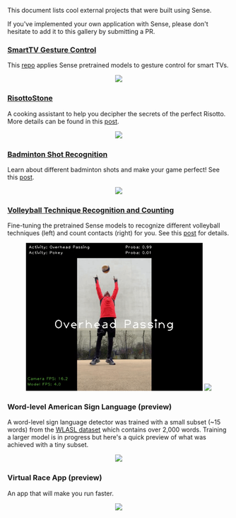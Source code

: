 This document lists cool external projects that were built using Sense.

If you've implemented your own application with Sense, please don't hesitate to add it to this gallery by submitting a 
PR.


### [SmartTV Gesture Control](https://github.com/guillaumebrg/sense-for-smartTVs)

This [repo](https://github.com/guillaumebrg/sense-for-smartTVs) applies Sense pretrained models to gesture control for smart TVs.

<p align="center">
    <img src="https://raw.githubusercontent.com/guillaumebrg/sense-for-smartTVs/master/resources/smarttv_gesture_control/video_test.gif" width="400px">
</p>


### [RisottoStone](https://github.com/sunny-panchal/sense)

A cooking assistant to help you decipher the secrets of the perfect Risotto. 
More details can be found 
in this [post](https://sunnypanchal.ca/project/risotto-stone/).

<p align="center">
    <img src="https://raw.githubusercontent.com/sunny-panchal/sense/master/docs/gifs/keep_stirring_1.gif" width="400px">
</p>


### [Badminton Shot Recognition](https://github.com/YasheshSavani/sense)

Learn about different badminton shots and make your game perfect!
See this [post](https://yasheshsavani.github.io/sense/templates/badminton_shot_recognition.html).

<p align="center">
    <img src="https://raw.githubusercontent.com/YasheshSavani/sense/gh-pages/assets/badminton_shots/badminton_output.gif" width="400px">
</p>


### [Volleyball Technique Recognition and Counting](https://github.com/corneliusboehm/sense)

Fine-tuning the pretrained Sense models to recognize different volleyball techniques (left) and count contacts (right)
for you.
See this [post](https://corneliusboehm.github.io/sense/2021/05/14/volleyball.html) for details.

<p align="center">
    <img src="https://raw.githubusercontent.com/corneliusboehm/sense/master/docs/gifs/volleyball_classification_short.gif" width="400px">
    <img src="https://raw.githubusercontent.com/corneliusboehm/sense/master/docs/gifs/volleyball_counting_short.gif" width="400px">
</p>


### Word-level American Sign Language (preview)

A word-level sign language detector was trained with a small subset (~15 words) from the 
[WLASL dataset](https://dxli94.github.io/WLASL/) which contains over 2,000 words. Training a larger
model is in progress but here's a quick preview of what was achieved with a tiny subset. 

<p align="center">
    <img src="https://raw.githubusercontent.com/sunny-panchal/sense/demo/wlasl/docs/gifs/wlasl_v1.gif" width="400px">
</p>


### Virtual Race App (preview)

An app that will make you run faster.

<p align="center">
    <img src="docs/gifs/virtual_race_app.gif" width="200px">
</p>
